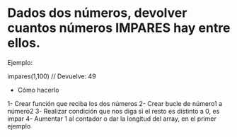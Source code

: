 # Dados dos números, devolver cuantos números IMPARES hay entre ellos.

Ejemplo:

impares(1,100) // Devuelve: 49

- Cómo hacerlo

1- Crear función que reciba los dos números
2- Crear bucle de número1 a número2
3- Realizar condición que nos diga si el resto es distinto a 0, es impar
4- Aumentar 1 al contador o dar la longitud del array, en el primer ejemplo



